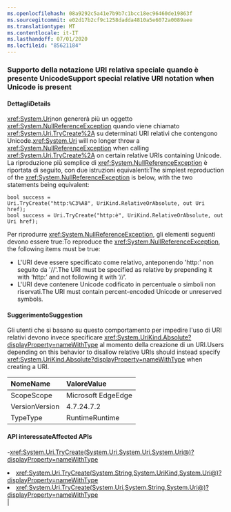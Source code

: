 ```yaml
---
ms.openlocfilehash: 08a9292c5a41e7b9b7c1bcc18ec96460de19863f
ms.sourcegitcommit: e02d17b2cf9c1258dadda4810a5e6072a0089aee
ms.translationtype: MT
ms.contentlocale: it-IT
ms.lasthandoff: 07/01/2020
ms.locfileid: "85621184"
---
```

### <a name="support-special-relative-uri-notation-when-unicode-is-present"></a><span data-ttu-id="965ed-101">Supporto della notazione URI relativa speciale quando è presente Unicode</span><span class="sxs-lookup"><span data-stu-id="965ed-101">Support special relative URI notation when Unicode is present</span></span>

#### <a name="details"></a><span data-ttu-id="965ed-102">Dettagli</span><span class="sxs-lookup"><span data-stu-id="965ed-102">Details</span></span>

<span data-ttu-id="965ed-103"><xref:System.Uri>non genererà più un oggetto <xref:System.NullReferenceException> quando viene chiamato <xref:System.Uri.TryCreate%2A> su determinati URI relativi che contengono Unicode.</span><span class="sxs-lookup"><span data-stu-id="965ed-103"><xref:System.Uri> will no longer throw a <xref:System.NullReferenceException> when calling <xref:System.Uri.TryCreate%2A> on certain relative URIs containing Unicode.</span></span> <span data-ttu-id="965ed-104">La riproduzione più semplice di <xref:System.NullReferenceException> è riportata di seguito, con due istruzioni equivalenti:</span><span class="sxs-lookup"><span data-stu-id="965ed-104">The simplest reproduction of the <xref:System.NullReferenceException> is below, with the two statements being equivalent:</span></span><pre><code class="lang-csharp">bool success = Uri.TryCreate(&quot;http:%C3%A8&quot;, UriKind.RelativeOrAbsolute, out Uri href);&#13;&#10;bool success = Uri.TryCreate(&quot;http:&#232;&quot;, UriKind.RelativeOrAbsolute, out Uri href);&#13;&#10;</code></pre><span data-ttu-id="965ed-105">Per riprodurre <xref:System.NullReferenceException>, gli elementi seguenti devono essere true:</span><span class="sxs-lookup"><span data-stu-id="965ed-105">To reproduce the <xref:System.NullReferenceException>, the following items must be true:</span></span><ul><li><span data-ttu-id="965ed-106">L'URI deve essere specificato come relativo, anteponendo 'http:' non seguito da '//'.</span><span class="sxs-lookup"><span data-stu-id="965ed-106">The URI must be specified as relative by prepending it with ‘http:’ and not following it with ‘//’.</span></span></li><li><span data-ttu-id="965ed-107">L'URI deve contenere Unicode codificato in percentuale o simboli non riservati.</span><span class="sxs-lookup"><span data-stu-id="965ed-107">The URI must contain percent-encoded Unicode or unreserved symbols.</span></span></li></ul>

#### <a name="suggestion"></a><span data-ttu-id="965ed-108">Suggerimento</span><span class="sxs-lookup"><span data-stu-id="965ed-108">Suggestion</span></span>

<span data-ttu-id="965ed-109">Gli utenti che si basano su questo comportamento per impedire l'uso di URI relativi devono invece specificare <xref:System.UriKind.Absolute?displayProperty=nameWithType> al momento della creazione di un URI.</span><span class="sxs-lookup"><span data-stu-id="965ed-109">Users depending on this behavior to disallow relative URIs should instead specify <xref:System.UriKind.Absolute?displayProperty=nameWithType> when creating a URI.</span></span>

| <span data-ttu-id="965ed-110">Nome</span><span class="sxs-lookup"><span data-stu-id="965ed-110">Name</span></span>    | <span data-ttu-id="965ed-111">Valore</span><span class="sxs-lookup"><span data-stu-id="965ed-111">Value</span></span>       |
|:--------|:------------|
| <span data-ttu-id="965ed-112">Scope</span><span class="sxs-lookup"><span data-stu-id="965ed-112">Scope</span></span>   |<span data-ttu-id="965ed-113">Microsoft Edge</span><span class="sxs-lookup"><span data-stu-id="965ed-113">Edge</span></span>|
|<span data-ttu-id="965ed-114">Version</span><span class="sxs-lookup"><span data-stu-id="965ed-114">Version</span></span>|<span data-ttu-id="965ed-115">4.7.2</span><span class="sxs-lookup"><span data-stu-id="965ed-115">4.7.2</span></span>|
|<span data-ttu-id="965ed-116">Type</span><span class="sxs-lookup"><span data-stu-id="965ed-116">Type</span></span>|<span data-ttu-id="965ed-117">Runtime</span><span class="sxs-lookup"><span data-stu-id="965ed-117">Runtime</span></span>

#### <a name="affected-apis"></a><span data-ttu-id="965ed-118">API interessate</span><span class="sxs-lookup"><span data-stu-id="965ed-118">Affected APIs</span></span>

-<xref:System.Uri.TryCreate(System.Uri,System.Uri,System.Uri@)?displayProperty=nameWithType></li><li><xref:System.Uri.TryCreate(System.String,System.UriKind,System.Uri@)?displayProperty=nameWithType></li><li><xref:System.Uri.TryCreate(System.Uri,System.String,System.Uri@)?displayProperty=nameWithType></li></ul>|
